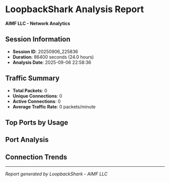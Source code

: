 # LoopbackShark Analysis Report
**AIMF LLC - Network Analytics**

## Session Information
- **Session ID**: 20250906_225836
- **Duration**: 86400 seconds (24.0 hours)
- **Analysis Date**: 2025-09-06 22:58:36

## Traffic Summary
- **Total Packets**: 0
- **Unique Connections**: 0
- **Active Connections**: 0
- **Average Traffic Rate**: 0 packets/minute

## Top Ports by Usage

## Port Analysis

## Connection Trends

---
*Report generated by LoopbackShark - AIMF LLC*
